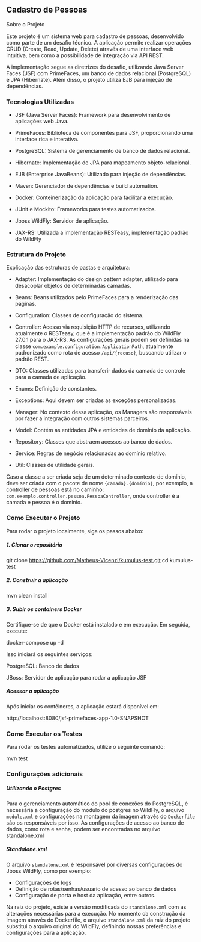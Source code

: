 ## Cadastro de Pessoas

Sobre o Projeto

Este projeto é um sistema web para cadastro de pessoas, desenvolvido como parte de um desafio técnico. A aplicação
permite realizar operações CRUD (Create, Read, Update, Delete) através de uma interface web intuitiva, bem como a
possibilidade de integração via API REST.

A implementação segue as diretrizes do desafio, utilizando Java Server Faces (JSF) com PrimeFaces, um banco de dados 
relacional (PostgreSQL) e JPA (Hibernate). Além disso, o projeto utiliza EJB para injeção de dependências.

### Tecnologias Utilizadas

- JSF (Java Server Faces): Framework para desenvolvimento de aplicações web Java.

- PrimeFaces: Biblioteca de componentes para JSF, proporcionando uma interface rica e interativa.

- PostgreSQL: Sistema de gerenciamento de banco de dados relacional.

- Hibernate: Implementação de JPA para mapeamento objeto-relacional.

- EJB (Enterprise JavaBeans): Utilizado para injeção de dependências.

- Maven: Gerenciador de dependências e build automation.

- Docker: Conteinerização da aplicação para facilitar a execução.

- JUnit e Mockito: Frameworks para testes automatizados.

- Jboss WildFly: Servidor de aplicação.

- JAX-RS: Utilizada a implementação RESTeasy, implementação padrão do WildFly

### Estrutura do Projeto

Explicação das estruturas de pastas e arquitetura:

- Adapter: Implementação do design pattern adapter, utilizado para desacoplar objetos de determinadas camadas.

- Beans: Beans utilizados pelo PrimeFaces para a renderização das páginas.

- Configuration: Classes de configuração do sistema.

- Controller: Acesso via requisição HTTP de recursos, utilizando atualmente o RESTeasy, que é a implementação padrão do
WildFly 27.0.1 para o JAX-RS. As configurações gerais podem ser definidas na classe 
`com.example.configuration.ApplicationPath`, atualmente padronizado como rota de acesso `/api/{recuso}`, buscando
utilizar o padrão REST.

- DTO: Classes utilizadas para transferir dados da camada de controle para a camada de aplicação.

- Enums: Definição de constantes.

- Exceptions: Aqui devem ser criadas as exceções personalizadas.  

- Manager: No contexto dessa aplicação, os Managers são responsáveis por fazer a integração com outros sistemas parceiros.

- Model: Contém as entidades JPA e entidades de domínio da aplicação.

- Repository: Classes que abstraem acessos ao banco de dados.

- Service: Regras de negócio relacionadas ao domínio relativo.

- Util: Classes de utilidade gerais.

Caso a classe a ser criada seja de um determinado contexto de domínio, deve ser criada com o pacote de nome 
`{camada}.{domínio}`, por exemplo, a controller de pessoas está no caminho: `com.exemplo.controller.pessoa.PessoaController`,
onde controller é a camada e pessoa é o domínio.

### Como Executar o Projeto

Para rodar o projeto localmente, siga os passos abaixo:

##### 1. Clonar o repositório

git clone https://github.com/Matheus-Vicenzi/kumulus-test.git
cd kumulus-test

##### 2. Construir a aplicação

mvn clean install

##### 3. Subir os containers Docker

Certifique-se de que o Docker está instalado e em execução. Em seguida, execute:

docker-compose up -d

Isso iniciará os seguintes serviços:

PostgreSQL: Banco de dados

JBoss: Servidor de aplicação para rodar a aplicação JSF

##### Acessar a aplicação

Após iniciar os contêineres, a aplicação estará disponível em:

http://localhost:8080/jsf-primefaces-app-1.0-SNAPSHOT

### Como Executar os Testes

Para rodar os testes automatizados, utilize o seguinte comando:

mvn test

### Configurações adicionais

##### Utilizando o Postgres

Para o gerenciamento automático do pool de conexões do PostgreSQL, é necessária a configuração do modulo do postgres no
WildFly, o arquivo `module.xml` e configurações na montagem da imagem através do `Dockerfile` são os responsáveis por 
isso. As configurações de acesso ao banco de dados, como rota e senha, podem ser encontradas no arquivo standalone.xml

##### Standalone.xml

O arquivo `standalone.xml` é responsável por diversas configurações do Jboss WildFly, como por exemplo:
- Configurações de logs
- Definição de rotas/senhas/usuario de acesso ao banco de dados
- Configuração de porta e host da aplicação, entre outros.

Na raiz do projeto, existe a versão modificada do `standalone.xml` com as alterações necessárias para a execução.
No momento da construção da imagem através do Dockerfile, o arquivo `standalone.xml` da raiz do projeto substitui o 
arquivo original do WildFly, definindo nossas preferências e configurações para a aplicação.
